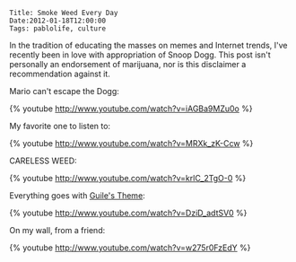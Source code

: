     Title: Smoke Weed Every Day
    Date:2012-01-18T12:00:00
    Tags: pablolife, culture


In the tradition of educating the masses on memes and Internet trends,
I've recently been in love with appropriation of Snoop Dogg. This post
isn't personally an endorsement of marijuana, nor is this disclaimer a
recommendation against it.

Mario can't escape the Dogg:

{% youtube http://www.youtube.com/watch?v=iAGBa9MZu0o %}

My favorite one to listen to:

{% youtube http://www.youtube.com/watch?v=MRXk_zK-Ccw %}

CARELESS WEED:

{% youtube http://www.youtube.com/watch?v=krlC_2TgO-0 %}

Everything goes with [Guile's Theme][1]:

{% youtube http://www.youtube.com/watch?v=DziD_adtSV0 %}

On my wall, from a friend:

{% youtube http://www.youtube.com/watch?v=w275r0FzEdY %}

   [1]: http://knowyourmeme.com/memes/guiles-theme-goes-with-everything
